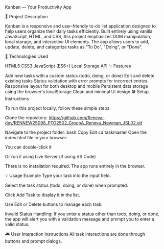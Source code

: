 Kanban — Your Productivity App

📌 Project Description

Kanban is a responsive and user-friendly to-do list application designed to help users organize their daily tasks efficiently. Built entirely using vanilla JavaScript, HTML, and CSS, this project emphasizes DOM manipulation, local storage, and interactive UI elements. The app allows users to add, update, delete, and categorize tasks as "To Do", "Doing", or "Done".

🚀 Technologies Used

HTML5
CSS3
JavaScript (ES6+)
Local Storage API
✨ Features

Add new tasks with a custom status (todo, doing, or done)
Edit and delete existing tasks
Status validation with error prompts for incorrect entries
Responsive layout for both desktop and mobile
Persistent data storage using the browser's localStorage
Clean and minimal UI design
🛠️ Setup Instructions

To run this project locally, follow these simple steps:

Clone the repository:
https://github.com/Reneva-dev/RENNEW25098_PTO2502_GroupA_Reneva_Newman_JSL02.git

Navigate to the project folder:
bash Copy Edit cd taskmaster Open the index.html file in your browser:

You can double-click it

Or run it using Live Server (if using VS Code)

There is no installation required. The app runs entirely in the browser.

💡 Usage Example Type your task into the input field.

Select the task status (todo, doing, or done) when prompted.

Click Add Task to display it in the list.

Use Edit or Delete buttons to manage each task.

Invalid Status Handling: If you enter a status other than todo, doing, or done, the app will alert you with a validation message and prompt you to enter a valid status.

🎮 User Interaction Instructions All task interactions are done through buttons and prompt dialogs.
